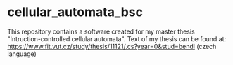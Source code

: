 # cellular_automata_bsc
This repository contains a software created for my master thesis "Intruction-controlled cellular automata". Text of my thesis can be found at:
https://www.fit.vut.cz/study/thesis/11121/.cs?year=0&stud=bendl (czech language)



